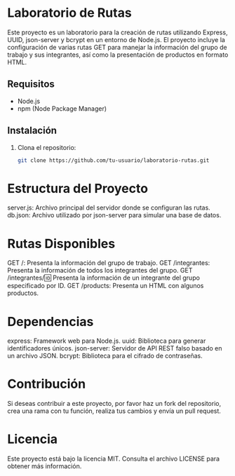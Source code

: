 # Laboratorio de Rutas

Este proyecto es un laboratorio para la creación de rutas utilizando Express, UUID, json-server y bcrypt en un entorno de Node.js. El proyecto incluye la configuración de varias rutas GET para manejar la información del grupo de trabajo y sus integrantes, así como la presentación de productos en formato HTML.

## Requisitos

- Node.js
- npm (Node Package Manager)

## Instalación

1. Clona el repositorio:

   ```bash
   git clone https://github.com/tu-usuario/laboratorio-rutas.git

   
# Estructura del Proyecto
server.js: Archivo principal del servidor donde se configuran las rutas.
db.json: Archivo utilizado por json-server para simular una base de datos.

# Rutas Disponibles
GET /: Presenta la información del grupo de trabajo.
GET /integrantes: Presenta la información de todos los integrantes del grupo.
GET /integrantes/:id: Presenta la información de un integrante del grupo especificado por ID.
GET /products: Presenta un HTML con algunos productos.

# Dependencias
express: Framework web para Node.js.
uuid: Biblioteca para generar identificadores únicos.
json-server: Servidor de API REST falso basado en un archivo JSON.
bcrypt: Biblioteca para el cifrado de contraseñas.

# Contribución
Si deseas contribuir a este proyecto, por favor haz un fork del repositorio, crea una rama con tu función, realiza tus cambios y envía un pull request.

# Licencia
Este proyecto está bajo la licencia MIT. Consulta el archivo LICENSE para obtener más información.
